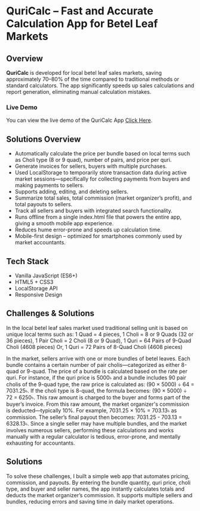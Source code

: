 # QuriCalc – Fast and Accurate Calculation App for Betel Leaf Markets

## Overview

**QuriCalc** is developed for local betel leaf sales markets, saving approximately 70–80% of the time compared to traditional methods or standard calculators. The app significantly speeds up sales calculations and report generation, eliminating manual calculation mistakes.

### Live Demo

You can view the live demo of the QuriCalc App [Click Here](https://quricalc.vercel.app/).

## Solutions Overview

- Automatically calculate the price per bundle based on local terms such as Choli type (8 or 9 quad), number of pairs, and price per quri.
- Generate invoices for sellers, buyers with multiple purchases.
- Used LocalStorage to temporarily store transaction data during active market sessions—specifically for collecting payments from buyers and making payments to sellers.
- Supports adding, editing, and deleting sellers.
- Summarize total sales, total commission (market organizer’s profit), and total payouts to sellers.
- Track all sellers and buyers with integrated search functionality.
- Runs offline from a single index.html file that powers the entire app, giving a smooth mobile app experience.
- Reduces hume error-prone and speeds up calculation time.
- Mobile-first design – optimized for smartphones commonly used by market accountants.

## Tech Stack

- Vanilla JavaScript (ES6+)
- HTML5 + CSS3
- LocalStorage API
- Responsive Design

## Challenges & Solutions

In the local betel leaf sales market used traditional selling unit is based on unique local terms such as:
1 Quad = 4 pieces, 1 Choli = 8 or 9 Quads (32 or 36 pieces), 1 Pair Choli = 2 Choli (8 or 9 Quad), 1 Quri = 64 Pairs of 9-Quad Choli (4608 pieces) Or, 1 Quri = 72 Pairs of 8-Quad Choli (4608 pieces)

In the market, sellers arrive with one or more bundles of betel leaves. Each bundle contains a certain number of pair cholis—categorized as either 8-quad or 9-quad. The price of a bundle is calculated based on the rate per quri. For instance, if the quri price is 5000৳ and a bundle includes 90 pair cholis of the 9-quad type, the raw price is calculated as: (90 × 5000) ÷ 64 = 7031.25৳. If the choli type is 8-quad, the formula becomes: (90 × 5000) ÷ 72 = 6250৳. This raw amount is charged to the buyer and forms part of the buyer’s invoice. From this raw amount, the market organizer's commission is deducted—typically 10%. For example, 7031.25 × 10% = 703.13৳ as commission. The seller’s final payout then becomes: 7031.25 - 703.13 = 6328.13৳. Since a single seller may have multiple bundles, and the market involves numerous sellers, performing these calculations and works manually with a regular calculator is tedious, error-prone, and mentally exhausting for accountants.

## Solutions

To solve these challenges, I built a simple web app that automates pricing, commission, and payouts. By entering the bundle quantity, quri price, choli type, and buyer and seller names, the app instantly calculates totals and deducts the market organizer’s commission. It supports multiple sellers and bundles, reducing errors and saving time in daily market operations.

